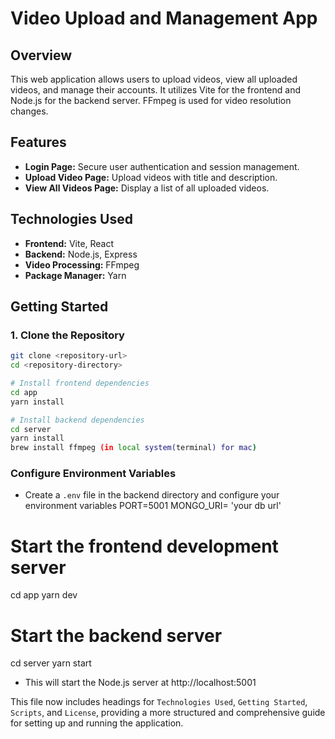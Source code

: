 # Video Upload and Management App

## Overview

This web application allows users to upload videos, view all uploaded videos, and manage their accounts. It utilizes Vite for the frontend and Node.js for the backend server. FFmpeg is used for video resolution changes.

## Features

- **Login Page:** Secure user authentication and session management.
- **Upload Video Page:** Upload videos with title and description.
- **View All Videos Page:** Display a list of all uploaded videos.

## Technologies Used

- **Frontend:** Vite, React
- **Backend:** Node.js, Express
- **Video Processing:** FFmpeg
- **Package Manager:** Yarn

## Getting Started

### 1. Clone the Repository

```bash
git clone <repository-url>
cd <repository-directory>

# Install frontend dependencies
cd app
yarn install

# Install backend dependencies
cd server
yarn install 
brew install ffmpeg (in local system(terminal) for mac)
```

### Configure Environment Variables
- Create a `.env` file in the backend directory and configure your environment variables
PORT=5001
MONGO_URI= 'your db url'

# Start the frontend development server
cd app
yarn dev


# Start the backend server
cd server
yarn start

- This will start the Node.js server at http://localhost:5001


This file now includes headings for `Technologies Used`, `Getting Started`, `Scripts`, and `License`, providing a more structured and comprehensive guide for setting up and running the application.


